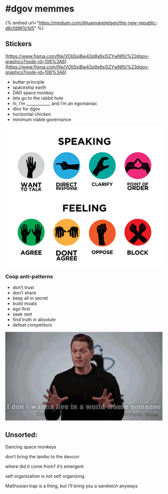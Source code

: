# \#dgov memmes

{% embed url="https://medium.com/@luanvanpletsen/the-new-republic-d6cfd961c1d5" %}

## Stickers

[https://www.figma.com/file/VOljSsjBw43q9x6xi5ZYwNf0/%23dgov-graphics?node-id=106%3A6](https://www.figma.com/file/VOljSsjBw43q9x6xi5ZYwNf0/%23dgov-graphics?node-id=106%3A6)

* butter principle
* spaceship earth
* DAO space monkey
* lets go to the rabbit hole
* hi, I’m \_\_\_\_\_\_\_\_\_\_\_\_ and I’m an egomaniac
* dlov for dgov
* horizontal chicken
* minimum viable governance

![](.gitbook/assets/image%20%283%29.png)

### Coop anti-patterns

* don’t trust
* don’t share
* keep all in secret
* build moats
* ego first
* seek rent
* find truth in absolute
* defeat competitors

![](.gitbook/assets/giphy-3.gif)

## Unsorted:

Dancing space monkeys

don’t bring the lambo to the devcon

where did it come from? it’s emergent

self organization is not self organizing

Malthusian trap is a thing, but I’ll bring you a sandwich anyways



### 

